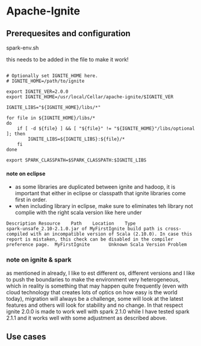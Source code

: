 # Apache-Ignite 


## Prerequesites and configuration


spark-env.sh

this needs to be added in the file to make it work!

```shell

# Optionally set IGNITE_HOME here.
# IGNITE_HOME=/path/to/ignite

export IGNITE_VER=2.0.0
export IGNITE_HOME=/usr/local/Cellar/apache-ignite/$IGNITE_VER

IGNITE_LIBS="${IGNITE_HOME}/libs/*"

for file in ${IGNITE_HOME}/libs/*
do
    if [ -d ${file} ] && [ "${file}" != "${IGNITE_HOME}"/libs/optional ]; then
        IGNITE_LIBS=${IGNITE_LIBS}:${file}/*
    fi
done

export SPARK_CLASSPATH=$SPARK_CLASSPATH:$IGNITE_LIBS

```
#### note on eclipse
- as some libraries are duplicated between ignite and hadoop, it is important that either in eclipse or classpath that ignite libraries come first in order.
- when including library in eclipse, make sure to eliminates teh library not complie with the right scala version like here under

```
Description	Resource	Path	Location	Type
spark-unsafe_2.10-2.1.0.jar of MyFirstIgnite build path is cross-compiled with an incompatible version of Scala (2.10.0). In case this report is mistaken, this check can be disabled in the compiler preference page.	MyFirstIgnite		Unknown	Scala Version Problem
```

### note on ignite & spark

as mentioned in already, I like to est different os, different versions and I like to push the boundaries to make the environment very heterogeneous, which in reality is something that may happen quite frequently (even with cloud technology that creates lots of optics on how easy is the world today), migration will always be a challenge, some will look at the latest features and others will look for stability and no change. In that respect ignite 2.0.0 is made to work well with spark 2.1.0 while I have tested spark 2.1.1 and it works well with some adjustment as described above.




## Use cases

